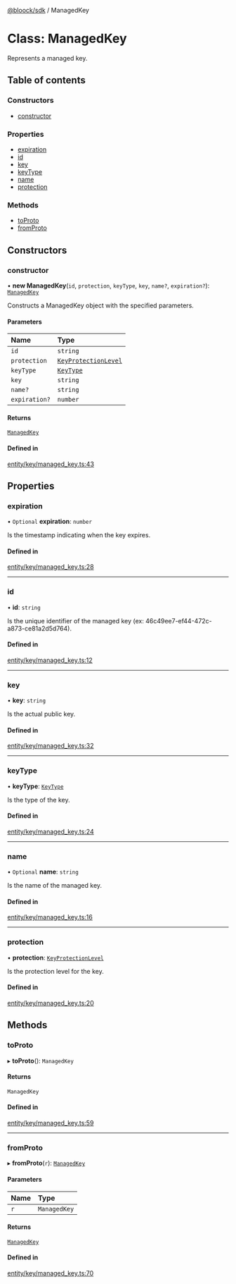 [@bloock/sdk](../index.md) / ManagedKey

# Class: ManagedKey

Represents a managed key.

## Table of contents

### Constructors

- [constructor](ManagedKey.md#constructor)

### Properties

- [expiration](ManagedKey.md#expiration)
- [id](ManagedKey.md#id)
- [key](ManagedKey.md#key)
- [keyType](ManagedKey.md#keytype)
- [name](ManagedKey.md#name)
- [protection](ManagedKey.md#protection)

### Methods

- [toProto](ManagedKey.md#toproto)
- [fromProto](ManagedKey.md#fromproto)

## Constructors

### constructor

• **new ManagedKey**(`id`, `protection`, `keyType`, `key`, `name?`, `expiration?`): [`ManagedKey`](ManagedKey.md)

Constructs a ManagedKey object with the specified parameters.

#### Parameters

| Name | Type |
| :------ | :------ |
| `id` | `string` |
| `protection` | [`KeyProtectionLevel`](../enums/KeyProtectionLevel-1.md) |
| `keyType` | [`KeyType`](../enums/KeyType-1.md) |
| `key` | `string` |
| `name?` | `string` |
| `expiration?` | `number` |

#### Returns

[`ManagedKey`](ManagedKey.md)

#### Defined in

[entity/key/managed_key.ts:43](https://github.com/bloock/bloock-sdk/blob/bcb68de/languages/js/src/entity/key/managed_key.ts#L43)

## Properties

### expiration

• `Optional` **expiration**: `number`

Is the timestamp indicating when the key expires.

#### Defined in

[entity/key/managed_key.ts:28](https://github.com/bloock/bloock-sdk/blob/bcb68de/languages/js/src/entity/key/managed_key.ts#L28)

___

### id

• **id**: `string`

Is the unique identifier of the managed key (ex: 46c49ee7-ef44-472c-a873-ce81a2d5d764).

#### Defined in

[entity/key/managed_key.ts:12](https://github.com/bloock/bloock-sdk/blob/bcb68de/languages/js/src/entity/key/managed_key.ts#L12)

___

### key

• **key**: `string`

Is the actual public key.

#### Defined in

[entity/key/managed_key.ts:32](https://github.com/bloock/bloock-sdk/blob/bcb68de/languages/js/src/entity/key/managed_key.ts#L32)

___

### keyType

• **keyType**: [`KeyType`](../enums/KeyType-1.md)

Is the type of the key.

#### Defined in

[entity/key/managed_key.ts:24](https://github.com/bloock/bloock-sdk/blob/bcb68de/languages/js/src/entity/key/managed_key.ts#L24)

___

### name

• `Optional` **name**: `string`

Is the name of the managed key.

#### Defined in

[entity/key/managed_key.ts:16](https://github.com/bloock/bloock-sdk/blob/bcb68de/languages/js/src/entity/key/managed_key.ts#L16)

___

### protection

• **protection**: [`KeyProtectionLevel`](../enums/KeyProtectionLevel-1.md)

Is the protection level for the key.

#### Defined in

[entity/key/managed_key.ts:20](https://github.com/bloock/bloock-sdk/blob/bcb68de/languages/js/src/entity/key/managed_key.ts#L20)

## Methods

### toProto

▸ **toProto**(): `ManagedKey`

#### Returns

`ManagedKey`

#### Defined in

[entity/key/managed_key.ts:59](https://github.com/bloock/bloock-sdk/blob/bcb68de/languages/js/src/entity/key/managed_key.ts#L59)

___

### fromProto

▸ **fromProto**(`r`): [`ManagedKey`](ManagedKey.md)

#### Parameters

| Name | Type |
| :------ | :------ |
| `r` | `ManagedKey` |

#### Returns

[`ManagedKey`](ManagedKey.md)

#### Defined in

[entity/key/managed_key.ts:70](https://github.com/bloock/bloock-sdk/blob/bcb68de/languages/js/src/entity/key/managed_key.ts#L70)
